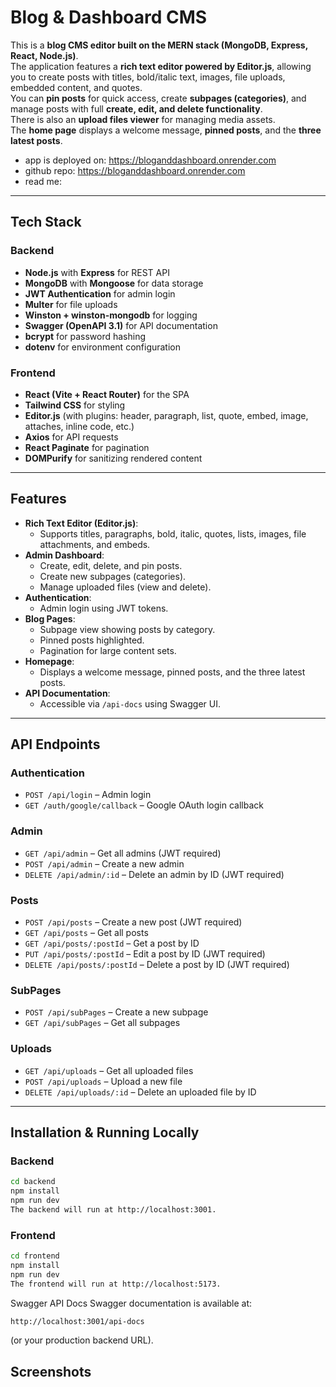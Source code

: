 # Blog & Dashboard CMS

This is a **blog CMS editor built on the MERN stack (MongoDB, Express, React, Node.js)**.  
The application features a **rich text editor powered by Editor.js**, allowing you to create posts with titles, bold/italic text, images, file uploads, embedded content, and quotes.  
You can **pin posts** for quick access, create **subpages (categories)**, and manage posts with full **create, edit, and delete functionality**.  
There is also an **upload files viewer** for managing media assets.  
The **home page** displays a welcome message, **pinned posts**, and the **three latest posts**.

- app is deployed on: https://bloganddashboard.onrender.com
- github repo: https://bloganddashboard.onrender.com
- read me: 

---

## **Tech Stack**

### **Backend**
- **Node.js** with **Express** for REST API
- **MongoDB** with **Mongoose** for data storage
- **JWT Authentication** for admin login
- **Multer** for file uploads
- **Winston + winston-mongodb** for logging
- **Swagger (OpenAPI 3.1)** for API documentation
- **bcrypt** for password hashing
- **dotenv** for environment configuration

### **Frontend**
- **React (Vite + React Router)** for the SPA
- **Tailwind CSS** for styling
- **Editor.js** (with plugins: header, paragraph, list, quote, embed, image, attaches, inline code, etc.)
- **Axios** for API requests
- **React Paginate** for pagination
- **DOMPurify** for sanitizing rendered content

---

## **Features**
- **Rich Text Editor (Editor.js)**:
  - Supports titles, paragraphs, bold, italic, quotes, lists, images, file attachments, and embeds.
- **Admin Dashboard**:
  - Create, edit, delete, and pin posts.
  - Create new subpages (categories).
  - Manage uploaded files (view and delete).
- **Authentication**:
  - Admin login using JWT tokens.
- **Blog Pages**:
  - Subpage view showing posts by category.
  - Pinned posts highlighted.
  - Pagination for large content sets.
- **Homepage**:
  - Displays a welcome message, pinned posts, and the three latest posts.
- **API Documentation**:
  - Accessible via `/api-docs` using Swagger UI.

---

## **API Endpoints**

### **Authentication**
- `POST /api/login` – Admin login
- `GET /auth/google/callback` – Google OAuth login callback

### **Admin**
- `GET /api/admin` – Get all admins (JWT required)
- `POST /api/admin` – Create a new admin
- `DELETE /api/admin/:id` – Delete an admin by ID (JWT required)

### **Posts**
- `POST /api/posts` – Create a new post (JWT required)
- `GET /api/posts` – Get all posts
- `GET /api/posts/:postId` – Get a post by ID
- `PUT /api/posts/:postId` – Edit a post by ID (JWT required)
- `DELETE /api/posts/:postId` – Delete a post by ID (JWT required)

### **SubPages**
- `POST /api/subPages` – Create a new subpage
- `GET /api/subPages` – Get all subpages

### **Uploads**
- `GET /api/uploads` – Get all uploaded files
- `POST /api/uploads` – Upload a new file
- `DELETE /api/uploads/:id` – Delete an uploaded file by ID

---

## **Installation & Running Locally**

### **Backend**
```bash
cd backend
npm install
npm run dev
The backend will run at http://localhost:3001.
```

### **Frontend**
```bash
cd frontend
npm install
npm run dev
The frontend will run at http://localhost:5173.
```

Swagger API Docs
Swagger documentation is available at:

```bash
http://localhost:3001/api-docs
```
(or your production backend URL).

## Screenshots